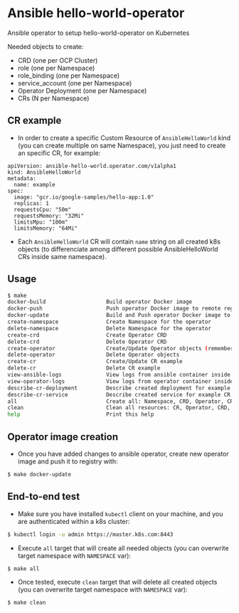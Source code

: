 # Ansible hello-world-operator

Ansible operator to setup hello-world-operator on Kubernetes

Needed objects to create:
* CRD (one per OCP Cluster)
* role (one per Namespace)
* role_binding (one per Namespace)
* service_account (one per Namespace)
* Operator Deployment (one per Namespace)
* CRs (N per Namespace)

## CR example

* In order to create a specific Custom Resource of `AnsibleHelloWorld` kind (you can create multiple on same Namespace), you just need to create an specific CR, for example:
 
```
apiVersion: ansible-hello-world.operator.com/v1alpha1
kind: AnsibleHelloWorld
metadata:
  name: example
spec:
  image: "gcr.io/google-samples/hello-app:1.0"
  replicas: 1
  requestsCpu: "50m"
  requestsMemory: "32Mi"
  limitsMpu: "100m"
  limitsMemory: "64Mi"
```

* Each `AnsibleHelloWorld` CR will contain `name` string on all created k8s objects (to differenciate among different possible AnsibleHelloWorld CRs inside same namespace).
 
## Usage

```bash
$ make
docker-build                   Build operator Docker image
docker-push                    Push operator Docker image to remote registry
docker-update                  Build and Push operator Docker image to remote registry
create-namespace               Create Namespace for the operator
delete-namespace               Delete Namespace for the operator
create-crd                     Create Operator CRD
delete-crd                     Delete Operator CRD
create-operator                Create/Update Operator objects (remember to set correct image on deploy/operator.yaml)
delete-operator                Delete Operator objects
create-cr                      Create/Update CR example
delete-cr                      Delete CR example
view-ansible-logs              View logs from ansible container inside operator deployment
view-operator-logs             View logs from operator container inside operator deployment
describe-cr-deployment         Describe created deployment for example CR
describe-cr-service            Describe created service for example CR
all                            Create all: Namespace, CRD, Operator, CR
clean                          Clean all resources: CR, Operator, CRD, Namespace
help                           Print this help
```

## Operator image creation

* Once you have added changes to ansible operator, create new operator image and push it to registry with:

```bash
$ make docker-update
```

## End-to-end test


* Make sure you have installed `kubectl` client on your machine, and you are authenticated within a k8s cluster:

```bash
$ kubectl login -u admin https://master.k8s.com:8443
```

* Execute `all` target that will create all needed objects (you can overwrite target namespace with `NAMESPACE` var):

```bash
$ make all
```

* Once tested, execute `clean` target that will delete all created objects (you can overwrite target namespace with `NAMESPACE` var):

```bash
$ make clean
```

